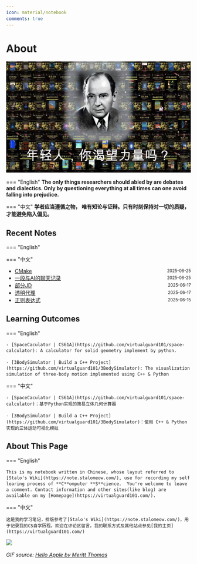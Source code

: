 ```yaml
---
icon: material/notebook
comments: true
---
```


# About

![](../assets/images/index-power.jpg)

=== "English"
    **The only things researchers should abied by are debates and dialectics. Only by questioning everything at all times can one avoid falling into prejudice.**  

=== "中文"
    **学者应当遵循之物， 唯有知论与证辩。只有时刻保持对一切的质疑，才能避免陷入偏见。**


## Recent Notes 

=== "English"

=== "中文"

<!-- recent_notes_start -->
<ul>
<li><div style="display:flex; justify-content:space-between; align-items:center;"><a href="notes/Basic Tools/Build Tools/cmake/">CMake</a><span style="font-size:0.8em;">2025-06-25</span></div></li>
<li><div style="display:flex; justify-content:space-between; align-items:center;"><a href="notes/Job & Schedule/schedule/">一段与AI的聊天记录</a><span style="font-size:0.8em;">2025-06-25</span></div></li>
<li><div style="display:flex; justify-content:space-between; align-items:center;"><a href="notes/Job & Schedule/jd/">部分JD</a><span style="font-size:0.8em;">2025-06-17</span></div></li>
<li><div style="display:flex; justify-content:space-between; align-items:center;"><a href="notes/Misc/Scientific Internet Access/proxy/">透明代理</a><span style="font-size:0.8em;">2025-06-17</span></div></li>
<li><div style="display:flex; justify-content:space-between; align-items:center;"><a href="notes/Basic Tools/re/">正则表达式</a><span style="font-size:0.8em;">2025-06-15</span></div></li>
</ul>
<!-- recent_notes_end -->


## Learning Outcomes

=== "English"

    - [SpaceCaculator | CS61A](https://github.com/virtualguard101/space-calculator): A calculator for solid geometry implement by python.

    - [3BodySimulator | Build a C++ Project](https://github.com/virtualguard101/3BodySimulator): The visualization simulation of three-body motion implemented using C++ & Python

=== "中文"

    - [SpaceCaculator | CS61A](https://github.com/virtualguard101/space-calculator)：基于Python实现的简易立体几何计算器

    - [3BodySimulator | Build a C++ Project](https://github.com/virtualguard101/3BodySimulator)：使用 C++ & Python 实现的三体运动可视化模拟


## About This Page

=== "English"

    This is my notebook written in Chinese, whose layout referred to [Stalo's Wiki](https://note.stalomeow.com/), use for recording my self learing process of **C**omputer **S**cience.  You're welcome to leave a comment. Contact information and other sites(like blog) are available on my [Homepage](https://virtualguard101.com/).

=== "中文"

    这是我的学习笔记，排版参考了[Stalo's Wiki](https://note.stalomeow.com/)，用于记录我的CS自学历程。欢迎在评论区留言。我的联系方式及其他站点参见[我的主页](https://virtualguard101.com/)


![](https://butterblock233.github.io/posts/images/Hello.gif)

*GIF source: [Hello Apple by Meritt Thomas](https://dribbble.com/shots/17347386-Hello-Apple)*
